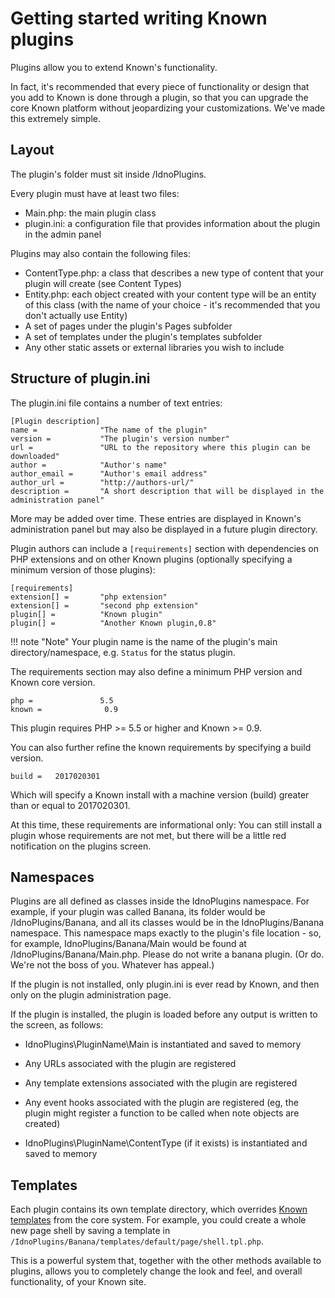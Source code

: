 # Getting started writing Known plugins

Plugins allow you to extend Known's functionality.

In fact, it's recommended that every piece of functionality or design that you add to Known is done through a plugin,
so  that you can upgrade the core Known platform without jeopardizing your customizations. We've made this extremely
simple.

## Layout

The plugin's folder must sit inside /IdnoPlugins.

Every plugin must have at least two files:

* Main.php: the main plugin class
* plugin.ini: a configuration file that provides information about the plugin in the admin panel

Plugins may also contain the following files:

* ContentType.php: a class that describes a new type of content that your plugin will create (see Content Types)
* Entity.php: each object created with your content type will be an entity of this class (with the name of your choice - it's recommended that you don't actually use Entity)
* A set of pages under the plugin's Pages subfolder
* A set of templates under the plugin's templates subfolder
* Any other static assets or external libraries you wish to include

## Structure of plugin.ini

The plugin.ini file contains a number of text entries:

    [Plugin description]
    name =              "The name of the plugin"
    version =           "The plugin's version number"
    url =               "URL to the repository where this plugin can be downloaded"
    author =            "Author's name"
    author_email =      "Author's email address"
    author_url =        "http://authors-url/"
    description =       "A short description that will be displayed in the administration panel"

More may be added over time. These entries are displayed in Known's administration panel but may also be displayed in
a future plugin directory.

Plugin authors can include a `[requirements]` section with
dependencies on PHP extensions and on other Known plugins (optionally
specifying a minimum version of those plugins):

    [requirements]
    extension[] =       "php extension"
    extension[] =       "second php extension"
    plugin[] =          "Known plugin"
    plugin[] =          "Another Known plugin,0.8"


!!! note "Note"
    Your plugin name is the name of the plugin's main directory/namespace, e.g. ```Status``` for the status plugin.

The requirements section may also define a minimum PHP version and
Known core version.

    php =               5.5
    known =              0.9

This plugin requires PHP >= 5.5 or higher and Known >= 0.9.

You can also further refine the known requirements by specifying a build version.

    build =   2017020301

Which will specify a Known install with a machine version (build) greater than or
equal to 2017020301.

At this time, these requirements are informational only: You can still
install a plugin whose requirements are not met, but there will be a
little red notification on the plugins screen.

## Namespaces

Plugins are all defined as classes inside the IdnoPlugins namespace. For example, if your plugin was called Banana,
its folder would be /IdnoPlugins/Banana, and all its classes would be in the IdnoPlugins/Banana namespace. This
namespace maps exactly to the plugin's file location - so, for example, IdnoPlugins/Banana/Main would be found at
/IdnoPlugins/Banana/Main.php. Please do not write a banana plugin. (Or do. We're not the boss of you. Whatever has
appeal.)

If the plugin is not installed, only plugin.ini is ever read by Known, and then only on the plugin administration page.

If the plugin is installed, the plugin is loaded before any output is written to the screen, as follows:

* IdnoPlugins\PluginName\Main is instantiated and saved to memory

 * Any URLs associated with the plugin are registered
 * Any template extensions associated with the plugin are registered
 * Any event hooks associated with the plugin are registered (eg, the plugin might register a function to be called
   when note objects are created)

* IdnoPlugins\PluginName\ContentType (if it exists) is instantiated and saved to memory

## Templates

Each plugin contains its own template directory, which overrides [Known templates](../templating/index.md) from the
core system. For example, you could create a whole new page shell by saving a template in `/IdnoPlugins/Banana/templates/default/page/shell.tpl.php`.

This is a powerful system that, together with the other methods available to plugins, allows you to completely change
the look and feel, and overall functionality, of your Known site.
